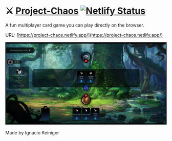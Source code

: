 # ⚔ [Project-Chaos](https://project-chaos.netlify.app/) [![Netlify Status](https://api.netlify.com/api/v1/badges/150e458a-6711-4f44-a8d7-31b084f83ac0/deploy-status)](https://app.netlify.com/sites/project-chaos/deploys)

A fun multiplayer card game you can play directly on the browser.

URL: [https://project-chaos.netlify.app/](https://project-chaos.netlify.app/)

![App image](./Project-Chaos.png)

Made by Ignacio Keiniger